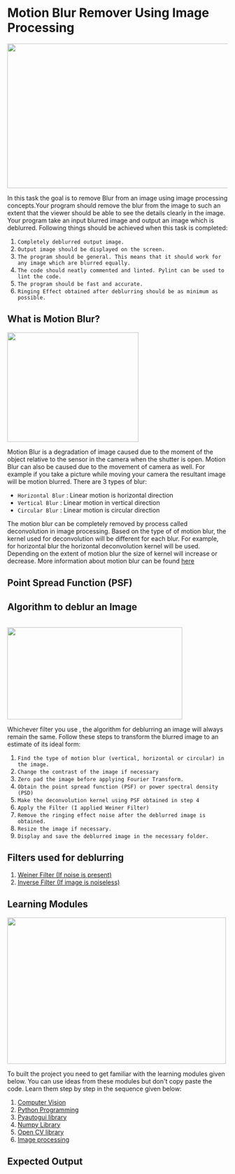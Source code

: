 # Motion Blur Remover Using Image Processing
<img align = "center" width = "600" height = "330" src = "https://github.com/varun7860/Artificial-Intelligence/blob/main/Image%20Processing/Motion%20Blur%20Remover/Assets/Image%20Deblurring.jpg">
  
In this task the goal is to remove Blur from an image using image processing concepts.Your program should remove the
blur from the image to such an extent that the viewer should be able to see the details clearly in the image. Your program
take an input blurred image and output an image which is deblurred. Following things should be achieved when this task is
completed:

1. `Completely deblurred output image.`
2. `Output image should be displayed on the screen.`
3. `The program should be general. This means that it should work for any image which are blurred equally.`
4. `The code should neatly commented and linted. Pylint can be used to lint the code.`
5. `The program should be fast and accurate.`
6. `Ringing Effect obtained after deblurring should be as minimum as possible.`

## What is Motion Blur?
<img align = "center" width = "300" height = "250" src = "https://github.com/varun7860/Artificial-Intelligence/blob/main/Image%20Processing/Motion%20Blur%20Remover/Assets/Blurred%20Image.gif">

Motion Blur is a degradation of image caused due to the moment of the object relative to the sensor in the camera when the
shutter is open. Motion Blur can also be caused due to the movement of camera as well. For example if you take a picture while
moving your camera the resultant image will be motion blurred. There are 3 types of blur:

- `Horizontal Blur` : Linear motion is horizontal direction
- `Vertical Blur` : Linear motion in vertical direction
- `Circular Blur` : Linear motion is circular direction

The motion blur can be completely removed by process called deconvolution in image processing. Based on the type of of motion
blur, the kernel used for deconvolution will be different for each blur. For example, for horizontal blur the horizontal deconvolution
kernel will be used. Depending on the extent of motion blur the size of kernel will increase or decrease. More information about motion
blur can be found [here](https://homepages.inf.ed.ac.uk/rbf/CVonline/LOCAL_COPIES/AV0506/s0198594.pdf)

## Point Spread Function (PSF)

## Algorithm to deblur an Image

<BR>
  
<img align = "center" width = "400" height = "210" src = "https://github.com/varun7860/Artificial-Intelligence/blob/main/Image%20Processing/Motion%20Blur%20Remover/Assets/Algorithm.jpg">

<BR>
  
Whichever filter you use , the algorithm for deblurring an image will always remain the same. Follow these steps to transform the blurred
image to an estimate of its ideal form:

1. `Find the type of motion blur (vertical, horizontal or circular) in the image.`
2. `Change the contrast of the image if necessary`
3. `Zero pad the image before applying Fourier Transform.`
4. `Obtain the point spread function (PSF) or power spectral density (PSD)`
5. `Make the deconvolution kernel using PSF obtained in step 4`
6. `Apply the Filter (I applied Weiner Filter)`
7. `Remove the ringing effect noise after the deblurred image is obtained.`
8. `Resize the image if necessary.`
9. `Display and save the deblurred image in the necessary folder.`

## Filters used for deblurring

1. [Weiner Filter (If noise is present)](https://en.wikipedia.org/wiki/Wiener_filter#:~:text=In%20signal%20processing%2C%20the%20Wiener,noise%20spectra%2C%20and%20additive%20noise.)
2. [Inverse Filter (If image is noiseless)](http://www.owlnet.rice.edu/~elec539/Projects99/BACH/proj2/inverse.html)


## Learning Modules

<img align="center" width="500" height="334" src="https://github.com/varun7860/Artificial-Intelligence/blob/main/Image%20Processing/Dino%20T-Rex%20Game%20Using%20Gesture%20Recognition/Assets/Learning%20Modules.jpg">

To built the project you need to get familiar with the learning modules given below. You can use ideas from these modules but don't copy paste the code.
Learn them step by step in the sequence given below:

1. [Computer Vision](https://tryolabs.com/resources/introductory-guide-computer-vision/)
2. [Python Programming](https://www.w3schools.com/python/)
3. [Pyautogui library](https://pyautogui.readthedocs.io/en/latest/)
4. [Numpy Library](https://www.w3schools.com/python/numpy/numpy_intro.asp)
5. [Open CV library](https://www.geeksforgeeks.org/opencv-python-tutorial/)
6. [Image processing](https://en.wikipedia.org/wiki/Digital_image_processing)

## Expected Output
